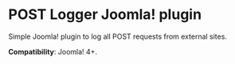 # POST Logger Joomla! plugin

Simple Joomla! plugin to log all POST requests from external sites.

**Compatibility**: Joomla! 4+.
